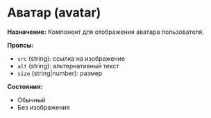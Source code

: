# Аватар (avatar)

**Назначение:**
Компонент для отображения аватара пользователя.

**Пропсы:**
- `src` (string): ссылка на изображение
- `alt` (string): альтернативный текст
- `size` (string|number): размер

**Состояния:**
- Обычный
- Без изображения 